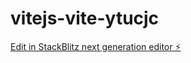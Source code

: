 # vitejs-vite-ytucjc

[Edit in StackBlitz next generation editor ⚡️](https://stackblitz.com/~/github.com/m0x0m0x/vitejs-vite-ytucjc)